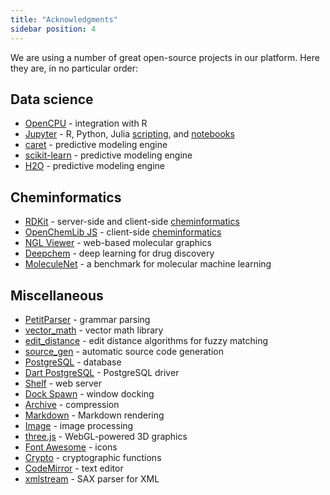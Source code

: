 ```yaml
---
title: "Acknowledgments"
sidebar position: 4
---
```


We are using a number of great open-source projects in our platform. Here they are, in no particular order:

## Data science

* [OpenCPU](https://www.opencpu.org/) - integration with R
* [Jupyter](https://jupyter.org/) - R, Python, Julia [scripting](../compute/scripting.md),
  and [notebooks](../compute/jupyter-notebook.md)
* [caret](https://github.com/topepo/caret/) - predictive modeling engine
* [scikit-learn](https://scikit-learn.org/) - predictive modeling engine
* [H2O](https://github.com/topepo/caret/) - predictive modeling engine

## Cheminformatics

* [RDKit](https://www.rdkit.org/) - server-side and client-side [cheminformatics](../datagrok/solutions/domains/chem/chem.md)
* [OpenChemLib JS](https://github.com/cheminfo/openchemlib-js) -
  client-side [cheminformatics](../datagrok/solutions/domains/chem/chem.md)
* [NGL Viewer](https://nglviewer.org/) - web-based molecular graphics
* [Deepchem](https://deepchem.io/) - deep learning for drug discovery
* [MoleculeNet](https://moleculenet.org/) - a benchmark for molecular machine learning

[//]: # (* [Chemprop]&#40;http://chemprop.csail.mit.edu/&#41; - machine learning for molecular property prediction)

## Miscellaneous

* [PetitParser](https://github.com/petitparser/dart-petitparser) - grammar parsing
* [vector_math](https://github.com/google/vector_math.dart) - vector math library
* [edit_distance](https://pub.dev/packages/edit_distance) - edit distance algorithms for fuzzy matching
* [source_gen](https://github.com/dart-lang/source_gen) - automatic source code generation
* [PostgreSQL](https://www.postgresql.org/) - database
* [Dart PostgreSQL](https://github.com/stablekernel/postgresql-dart) - PostgreSQL driver
* [Shelf](https://github.com/dart-lang/shelf) - web server
* [Dock Spawn](https://github.com/coderespawn/dock-spawn) - window docking
* [Archive](https://github.com/brendan-duncan/archive) - compression
* [Markdown](https://github.com/dart-lang/markdown) - Markdown rendering
* [Image](https://github.com/brendan-duncan/image) - image processing
* [three.js](https://threejs.org) - WebGL-powered 3D graphics
* [Font Awesome](http://fontawesome.io/) - icons
* [Crypto](https://github.com/dart-lang/crypto) - cryptographic functions
* [CodeMirror](https://codemirror.net/) - text editor
* [xmlstream](https://pub.dev/packages/xmlstream) - SAX parser for XML
